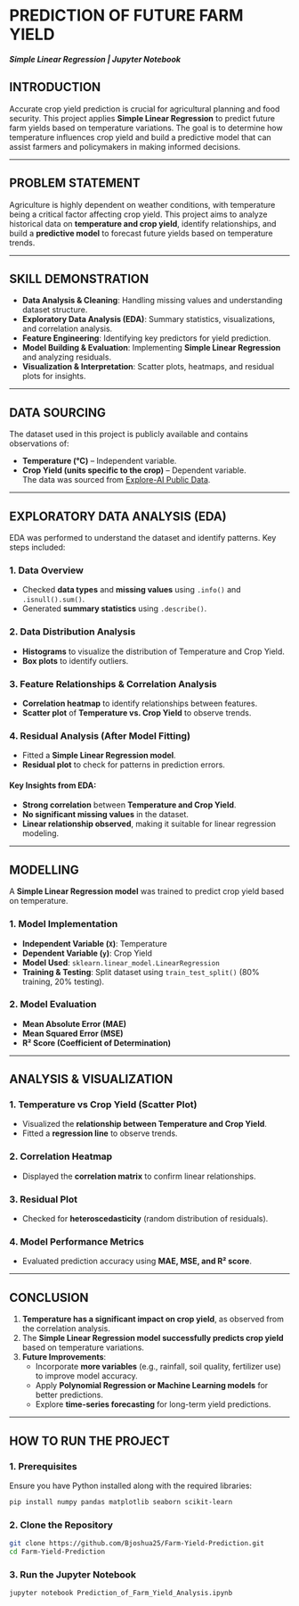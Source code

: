 # **PREDICTION OF FUTURE FARM YIELD**  
**_Simple Linear Regression | Jupyter Notebook_** 

## **INTRODUCTION**  
Accurate crop yield prediction is crucial for agricultural planning and food security. This project applies **Simple Linear Regression** to predict future farm yields based on temperature variations. The goal is to determine how temperature influences crop yield and build a predictive model that can assist farmers and policymakers in making informed decisions.

---

## **PROBLEM STATEMENT**  
Agriculture is highly dependent on weather conditions, with temperature being a critical factor affecting crop yield. This project aims to analyze historical data on **temperature and crop yield**, identify relationships, and build a **predictive model** to forecast future yields based on temperature trends.

---

## **SKILL DEMONSTRATION**  
- **Data Analysis & Cleaning**: Handling missing values and understanding dataset structure.  
- **Exploratory Data Analysis (EDA)**: Summary statistics, visualizations, and correlation analysis.  
- **Feature Engineering**: Identifying key predictors for yield prediction.  
- **Model Building & Evaluation**: Implementing **Simple Linear Regression** and analyzing residuals.  
- **Visualization & Interpretation**: Scatter plots, heatmaps, and residual plots for insights.  

---

## **DATA SOURCING**  
The dataset used in this project is publicly available and contains observations of:  
- **Temperature (°C)** – Independent variable.  
- **Crop Yield (units specific to the crop)** – Dependent variable.  
The data was sourced from [Explore-AI Public Data](https://raw.githubusercontent.com/Explore-AI/Public-Data/master/Data/Python/crop_yield_dataset.csv).

---

## **EXPLORATORY DATA ANALYSIS (EDA)**  
EDA was performed to understand the dataset and identify patterns. Key steps included:  

### **1. Data Overview**  
- Checked **data types** and **missing values** using `.info()` and `.isnull().sum()`.  
- Generated **summary statistics** using `.describe()`.  

### **2. Data Distribution Analysis**  
- **Histograms** to visualize the distribution of Temperature and Crop Yield.  
- **Box plots** to identify outliers.  

### **3. Feature Relationships & Correlation Analysis**  
- **Correlation heatmap** to identify relationships between features.  
- **Scatter plot** of **Temperature vs. Crop Yield** to observe trends.  

### **4. Residual Analysis (After Model Fitting)**  
- Fitted a **Simple Linear Regression model**.  
- **Residual plot** to check for patterns in prediction errors.  

#### **Key Insights from EDA:**  
- **Strong correlation** between **Temperature and Crop Yield**.  
- **No significant missing values** in the dataset.  
- **Linear relationship observed**, making it suitable for linear regression modeling.  

---

## **MODELLING**  
A **Simple Linear Regression model** was trained to predict crop yield based on temperature.  

### **1. Model Implementation**  
- **Independent Variable (`X`)**: Temperature  
- **Dependent Variable (`y`)**: Crop Yield  
- **Model Used**: `sklearn.linear_model.LinearRegression`  
- **Training & Testing**: Split dataset using `train_test_split()` (80% training, 20% testing).  

### **2. Model Evaluation**  
- **Mean Absolute Error (MAE)**  
- **Mean Squared Error (MSE)**  
- **R² Score (Coefficient of Determination)**  

---

## **ANALYSIS & VISUALIZATION**  

### **1. Temperature vs Crop Yield (Scatter Plot)**  
- Visualized the **relationship between Temperature and Crop Yield**.  
- Fitted a **regression line** to observe trends.  

### **2. Correlation Heatmap**  
- Displayed the **correlation matrix** to confirm linear relationships.  

### **3. Residual Plot**  
- Checked for **heteroscedasticity** (random distribution of residuals).  

### **4. Model Performance Metrics**  
- Evaluated prediction accuracy using **MAE, MSE, and R² score**.  

---

## **CONCLUSION**  
1. **Temperature has a significant impact on crop yield**, as observed from the correlation analysis.  
2. The **Simple Linear Regression model successfully predicts crop yield** based on temperature variations.  
3. **Future Improvements**:  
   - Incorporate **more variables** (e.g., rainfall, soil quality, fertilizer use) to improve model accuracy.  
   - Apply **Polynomial Regression or Machine Learning models** for better predictions.  
   - Explore **time-series forecasting** for long-term yield predictions.  

---

## **HOW TO RUN THE PROJECT**  
### **1. Prerequisites**  
Ensure you have Python installed along with the required libraries:  
```bash
pip install numpy pandas matplotlib seaborn scikit-learn
```
### **2. Clone the Repository**  
```bash
git clone https://github.com/Bjoshua25/Farm-Yield-Prediction.git
cd Farm-Yield-Prediction
```
### **3. Run the Jupyter Notebook**  
```bash
jupyter notebook Prediction_of_Farm_Yield_Analysis.ipynb
```
